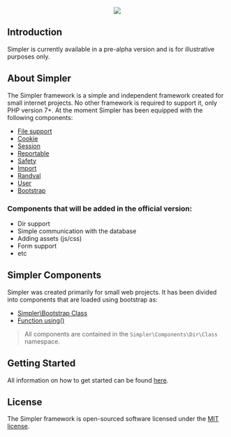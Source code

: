 <p align="center"><img src="https://i.imgur.com/PwAmfWm.png"></img></p>

## Introduction

Simpler is currently available in a pre-alpha version and is for illustrative purposes only.

## About Simpler

The Simpler framework is a simple and independent framework created for small internet projects. No other framework is required to support it, only PHP version 7+. At the moment Simpler has been equipped with the following components:

- [File support](https://github.com/sopskirk/simpler/wiki/Facdes-Components#File)
- [Cookie](https://github.com/sopskirk/simpler/wiki/Http-Components#Cookie)
- [Session](https://github.com/sopskirk/simpler/wiki/Http-Components#Session)
- [Reportable](https://github.com/sopskirk/simpler/wiki/Reports-Components#Reportable)
- [Safety](https://github.com/sopskirk/simpler/wiki/Safety-Components)
- [Import](https://github.com/sopskirk/simpler/wiki/Import-Component)
- [Randval](https://github.com/sopskirk/simpler/wiki/Randval-Component)
- [User](https://github.com/sopskirk/simpler/wiki/User-Component)
- [Bootstrap](https://github.com/sopskirk/simpler/wiki/Bootstrap)

### Components that will be added in the official version:

- Dir support
- Simple communication with the database
- Adding assets (js/css)
- Form support
- etc

## Simpler Components

Simpler was created primarily for small web projects. It has been divided into components that are loaded using bootstrap as:
- [Simpler\Bootstrap Class](https://github.com/sopskirk/simpler/wiki/Bootstrap#class)
- [Function using()](https://github.com/sopskirk/simpler/wiki/Bootstrap#function)

> All components are contained in the `Simpler\Components\Dir\Class` namespace.


## Getting Started

All information on how to get started can be found [here](https://github.com/sopskirk/simpler/wiki/Introduction).

## License

The Simpler framework is open-sourced software licensed under the [MIT license](https://opensource.org/licenses/MIT).
